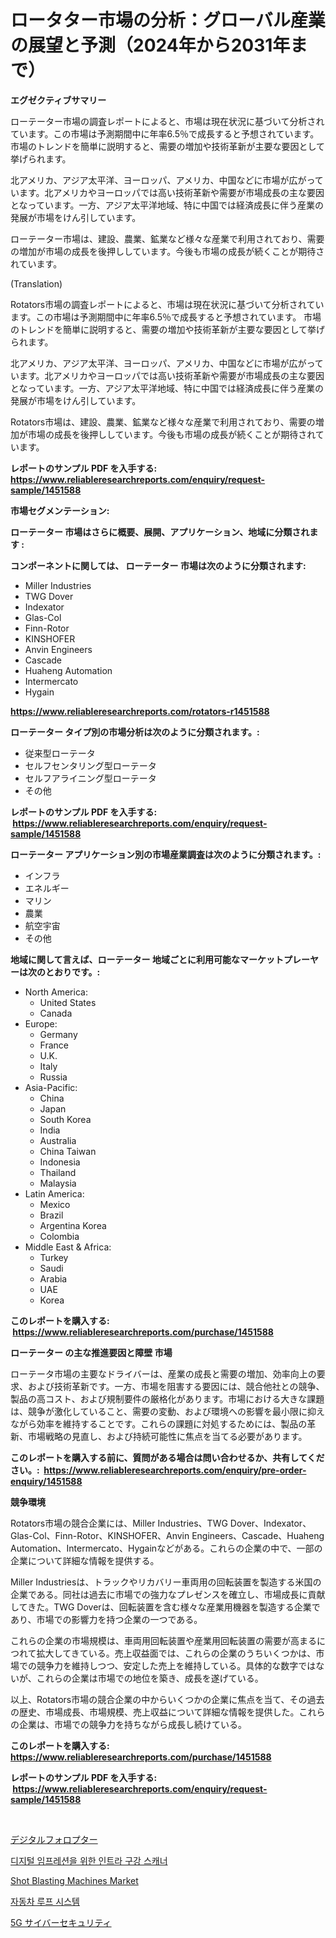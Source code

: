 <p><h1>ロータター市場の分析：グローバル産業の展望と予測（2024年から2031年まで）</h1></p><p><strong>エグゼクティブサマリー</strong></p>
<p><p>ローテーター市場の調査レポートによると、市場は現在状況に基づいて分析されています。この市場は予測期間中に年率6.5％で成長すると予想されています。 市場のトレンドを簡単に説明すると、需要の増加や技術革新が主要な要因として挙げられます。</p><p>北アメリカ、アジア太平洋、ヨーロッパ、アメリカ、中国などに市場が広がっています。北アメリカやヨーロッパでは高い技術革新や需要が市場成長の主な要因となっています。一方、アジア太平洋地域、特に中国では経済成長に伴う産業の発展が市場をけん引しています。</p><p>ローテーター市場は、建設、農業、鉱業など様々な産業で利用されており、需要の増加が市場の成長を後押ししています。今後も市場の成長が続くことが期待されています。</p><p>(Translation)</p><p>Rotators市場の調査レポートによると、市場は現在状況に基づいて分析されています。この市場は予測期間中に年率6.5％で成長すると予想されています。 市場のトレンドを簡単に説明すると、需要の増加や技術革新が主要な要因として挙げられます。</p><p>北アメリカ、アジア太平洋、ヨーロッパ、アメリカ、中国などに市場が広がっています。北アメリカやヨーロッパでは高い技術革新や需要が市場成長の主な要因となっています。一方、アジア太平洋地域、特に中国では経済成長に伴う産業の発展が市場をけん引しています。</p><p>Rotators市場は、建設、農業、鉱業など様々な産業で利用されており、需要の増加が市場の成長を後押ししています。今後も市場の成長が続くことが期待されています。</p></p>
<p><strong>レポートのサンプル PDF を入手する: <a href="https://www.reliableresearchreports.com/enquiry/request-sample/1451588">https://www.reliableresearchreports.com/enquiry/request-sample/1451588</a></strong></p>
<p><strong>市場セグメンテーション:</strong></p>
<p><strong> ローテーター 市場はさらに概要、展開、アプリケーション、地域に分類されます :</strong></p>
<p><strong>コンポーネントに関しては、 ローテーター 市場は次のように分類されます: &nbsp;</strong></p>
<p><ul><li>Miller Industries</li><li>TWG Dover</li><li>Indexator</li><li>Glas-Col</li><li>Finn-Rotor</li><li>KINSHOFER</li><li>Anvin Engineers</li><li>Cascade</li><li>Huaheng Automation</li><li>Intermercato</li><li>Hygain</li></ul></p>
<p><strong><a href="https://www.reliableresearchreports.com/rotators-r1451588">https://www.reliableresearchreports.com/rotators-r1451588</a></strong></p>
<p><strong> ローテーター タイプ別の市場分析は次のように分類されます。:</strong></p>
<p><ul><li>従来型ローテータ</li><li>セルフセンタリング型ローテータ</li><li>セルフアライニング型ローテータ</li><li>その他</li></ul></p>
<p><strong>レポートのサンプル PDF を入手する: &nbsp;<a href="https://www.reliableresearchreports.com/enquiry/request-sample/1451588">https://www.reliableresearchreports.com/enquiry/request-sample/1451588</a></strong></p>
<p><strong> ローテーター アプリケーション別の市場産業調査は次のように分類されます。:</strong></p>
<p><ul><li>インフラ</li><li>エネルギー</li><li>マリン</li><li>農業</li><li>航空宇宙</li><li>その他</li></ul></p>
<p><strong>地域に関して言えば、ローテーター 地域ごとに利用可能なマーケットプレーヤーは次のとおりです。:</strong></p>
<p><ul>
    <li>
        North America:
        <ul>
            <li>United States</li>
            <li>Canada</li>
        </ul>
    </li>
    <li>
        Europe:
        <ul>
            <li>Germany</li>
            <li>France</li>
            <li>U.K.</li>
            <li>Italy</li>
            <li>Russia</li>
        </ul>
    </li>
    <li>
        Asia-Pacific:
        <ul>
            <li>China</li>
            <li>Japan</li>
            <li>South Korea</li>
            <li>India</li>
            <li>Australia</li>
            <li>China Taiwan</li>
            <li>Indonesia</li>
            <li>Thailand</li>
            <li>Malaysia</li>
        </ul>
    </li>
    <li>
        Latin America:
        <ul>
            <li>Mexico</li>
            <li>Brazil</li>
            <li>Argentina Korea</li>
            <li>Colombia</li>
        </ul>
    </li>
    <li>
        Middle East & Africa:
        <ul>
            <li>Turkey</li>
            <li>Saudi</li>
            <li>Arabia</li>
            <li>UAE</li>
            <li>Korea</li>
        </ul>
    </li>
    </ul></p>
<p><strong>このレポートを購入する: &nbsp;<a href="https://www.reliableresearchreports.com/purchase/1451588">https://www.reliableresearchreports.com/purchase/1451588</a></strong></p>
<p><strong>ローテーター の主な推進要因と障壁 市場</strong></p>
<p><p>ローテータ市場の主要なドライバーは、産業の成長と需要の増加、効率向上の要求、および技術革新です。一方、市場を阻害する要因には、競合他社との競争、製品の高コスト、および規制要件の厳格化があります。市場における大きな課題は、競争が激化していること、需要の変動、および環境への影響を最小限に抑えながら効率を維持することです。これらの課題に対処するためには、製品の革新、市場戦略の見直し、および持続可能性に焦点を当てる必要があります。</p></p>
<p><strong>このレポートを購入する前に、質問がある場合は問い合わせるか、共有してください。:&nbsp; <a href="https://www.reliableresearchreports.com/enquiry/pre-order-enquiry/1451588">https://www.reliableresearchreports.com/enquiry/pre-order-enquiry/1451588</a></strong></p>
<p><strong>競争環境</strong></p>
<p><p>Rotators市場の競合企業には、Miller Industries、TWG Dover、Indexator、Glas-Col、Finn-Rotor、KINSHOFER、Anvin Engineers、Cascade、Huaheng Automation、Intermercato、Hygainなどがある。これらの企業の中で、一部の企業について詳細な情報を提供する。</p><p>Miller Industriesは、トラックやリカバリー車両用の回転装置を製造する米国の企業である。同社は過去に市場での強力なプレゼンスを確立し、市場成長に貢献してきた。TWG Doverは、回転装置を含む様々な産業用機器を製造する企業であり、市場での影響力を持つ企業の一つである。</p><p>これらの企業の市場規模は、車両用回転装置や産業用回転装置の需要が高まるにつれて拡大してきている。売上収益面では、これらの企業のうちいくつかは、市場での競争力を維持しつつ、安定した売上を維持している。具体的な数字ではないが、これらの企業は市場での地位を築き、成長を遂げている。</p><p>以上、Rotators市場の競合企業の中からいくつかの企業に焦点を当て、その過去の歴史、市場成長、市場規模、売上収益について詳細な情報を提供した。これらの企業は、市場での競争力を持ちながら成長し続けている。</p></p>
<p><strong>このレポートを購入する: &nbsp; <a href="https://www.reliableresearchreports.com/purchase/1451588">https://www.reliableresearchreports.com/purchase/1451588</a></strong></p>
<p><strong>レポートのサンプル PDF を入手する: &nbsp;<a href="https://www.reliableresearchreports.com/enquiry/request-sample/1451588">https://www.reliableresearchreports.com/enquiry/request-sample/1451588</a></strong><strong></strong></p>
<p>&nbsp;</p>
<p><p><a href="https://medium.com/@johndory19/%E3%83%87%E3%82%B8%E3%82%BF%E3%83%AB-%E3%83%95%E3%82%A9%E3%83%AB%E3%83%97%E3%82%BF%E3%83%BC%E5%B8%82%E5%A0%B4-%E7%AB%B6%E4%BA%89%E5%88%86%E6%9E%90-%E5%B8%82%E5%A0%B4%E3%83%88%E3%83%AC%E3%83%B3%E3%83%89-2031%E5%B9%B4%E3%81%BE%E3%81%A7%E3%81%AE%E4%BA%88%E6%B8%AC-7417a1853e21">デジタルフォロプター</a></p><p><a href="https://github.com/GabrielBlanda5656/Market-Research-Report-List-1/blob/main/432233119475.md">디지털 임프레션을 위한 인트라 구강 스캐너</a></p><p><a href="https://github.com/Hazelklievgspy6vdcsmu106w/Market-Research-Report-List-2/blob/main/shot-blasting-machines-market.md">Shot Blasting Machines Market</a></p><p><a href="https://github.com/CorEmtymerich56566/Market-Research-Report-List-1/blob/main/817997619476.md">자동차 루프 시스템</a></p><p><a href="https://medium.com/@urinalisis45667/5g%E3%82%B5%E3%82%A4%E3%83%90%E3%83%BC%E3%82%BB%E3%82%AD%E3%83%A5%E3%83%AA%E3%83%86%E3%82%A3%E5%B8%82%E5%A0%B4%E3%81%AE%E5%88%86%E6%9E%90-%E3%82%B0%E3%83%AD%E3%83%BC%E3%83%90%E3%83%AB%E7%94%A3%E6%A5%AD%E3%81%AE%E8%A6%8B%E9%80%9A%E3%81%97%E3%81%A8%E4%BA%88%E6%B8%AC-2024%E5%B9%B4%E3%81%8B%E3%82%892031%E5%B9%B4-f473fa74b0ec">5G サイバーセキュリティ</a></p></p>